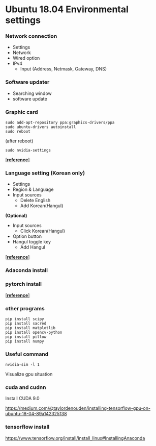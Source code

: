 # Ubuntu 18.04 Environmental settings

### Network connection

- Settings
- Network
- Wired option
- IPv4
  - Input (Address, Netmask, Gateway, DNS)

### Software updater

- Searching window
- software update

### Graphic card

```
sudo add-apt-repository ppa:graphics-drivers/ppa
sudo ubuntu-drivers autoinstall
sudo reboot
```
(after reboot)
```
sudo nvidia-settings
```
[[**reference**]](http://optic.tistory.com/119)

### Language setting (Korean only)

- Settings
- Region & Language
- Input sources
  - Delete English
  - Add Korean(Hangul)
  
**(Optional)**
- Input sources
  - Click Korean(Hangul)
- Option button
- Hangul toggle key
  - Add Hangul

[[**reference**]](http://snowdeer.github.io/linux/2018/07/11/ubuntu-18p04-install-korean-keyboard/)

### Adaconda install



### pytorch install

[[**reference**]](https://pytorch.org/)

### other programs

```
pip install scipy
pip install sacred
pip install matplotlib
pip install opencv-python
pip install pillow
pip install numpy
```

### Useful command


```
nvidia-sim -l 1
```
Visualize gpu situation



### cuda and cudnn

Install CUDA 9.0

https://medium.com/@taylordenouden/installing-tensorflow-gpu-on-ubuntu-18-04-89a142325138

### tensorflow install

https://www.tensorflow.org/install/install_linux#InstallingAnaconda



